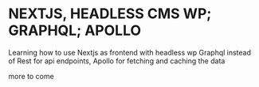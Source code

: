 # NEXTJS, HEADLESS CMS WP; GRAPHQL; APOLLO

Learning how to use Nextjs as frontend with headless wp
Graphql instead of Rest for api endpoints, 
Apollo for fetching and caching the data

more to come